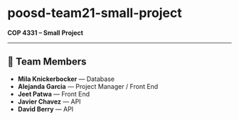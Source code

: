 # poosd-team21-small-project
**COP 4331 – Small Project**

---

## 👥 Team Members
- **Mila Knickerbocker** — Database  
- **Alejanda Garcia** — Project Manager / Front End  
- **Jeet Patwa** — Front End  
- **Javier Chavez** — API
- **David Berry** — API  
